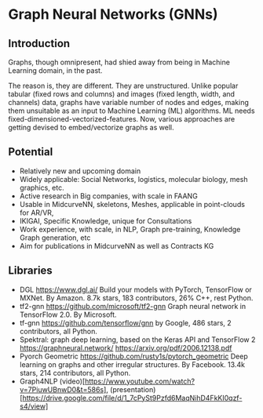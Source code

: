 # Graph Neural Networks (GNNs)

## Introduction
Graphs, though omnipresent, had shied away from being in Machine Learning domain, in the past.

The reason is, they are different. They are unstructured. Unlike popular tabular (fixed rows and columns) and images (fixed length, width, and channels) data, graphs have variable number of nodes and edges, making them unsuitable as an input to Machine Learning (ML) algorithms. ML needs fixed-dimensioned-vectorized-features. Now, various approaches are getting devised to embed/vectorize graphs as well.


## Potential
- Relatively new and upcoming domain
- Widely applicable: Social Networks, logistics, molecular biology, mesh graphics, etc.
- Active research in Big companies, with scale in FAANG
- Usable in MidcurveNN, skeletons, Meshes, applicable in point-clouds for AR/VR,
- IKIGAI, Specific Knowledge, unique for Consultations
- Work experience, with scale, in NLP, Graph pre-training, Knowledge Graph generation, etc
- Aim for publications in MidcurveNN as well as Contracts KG


## Libraries
- DGL https://www.dgl.ai/ Build your models with PyTorch, TensorFlow or MXNet. By Amazon. 8.7k stars, 183 contributors, 26% C++, rest Python.
- tf2-gnn https://github.com/microsoft/tf2-gnn Graph neural network in TensorFlow 2.0. By Microsoft.
- tf-gnn https://github.com/tensorflow/gnn  by Google, 486 stars, 2 contributors, all Python.
-	Spektral: graph deep learning, based on the Keras API and TensorFlow 2  https://graphneural.network/  https://arxiv.org/pdf/2006.12138.pdf 
- Pyorch Geometric https://github.com/rusty1s/pytorch_geometric Deep learning on graphs and other irregular structures. By Facebook. 13.4k stars, 214 contributors, all Python.
- Graph4NLP (video)[https://www.youtube.com/watch?v=7PiuwUBnwD0&t=586s], (presentation)[https://drive.google.com/file/d/1_7cPySt9Pzfd6MaqNihD4FkKI0qzf-s4/view]

